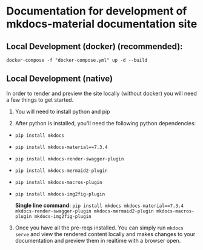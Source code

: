 
# Documentation for development of mkdocs-material documentation site

## Local Development (docker) (recommended):

`docker-compose -f "docker-compose.yml" up -d --build`

## Local Development (native)

In order to render and preview the site locally (without docker) you will need a few things to get started. 

1) You will need to install python and pip

2) After python is installed, you'll need the following python dependencies:
- `pip install mkdocs`
- `pip install mkdocs-material==7.3.4`
- `pip install mkdocs-render-swagger-plugin`
- `pip install mkdocs-mermaid2-plugin`
- `pip install mkdocs-macros-plugin`
- `pip install mkdocs-img2fig-plugin`

  **Single line command:** `pip install mkdocs mkdocs-material==7.3.4 mkdocs-render-swagger-plugin mkdocs-mermaid2-plugin mkdocs-macros-plugin mkdocs-img2fig-plugin`

3) Once you have all the pre-reqs installed. You can simply run `mkdocs serve` and view the rendered content locally and makes changes to your documentation and preview them in realtime with a browser open. 
